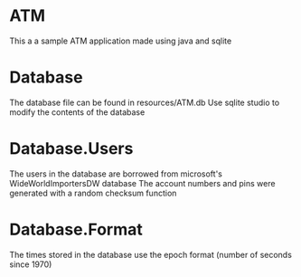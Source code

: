 # ATM
This a a sample ATM application made using java and sqlite

# Database
The database file can be found in resources/ATM.db
Use sqlite studio to modify the contents of the database

# Database.Users
The users in the database are borrowed from microsoft's WideWorldImportersDW database
The account numbers and pins were generated with a random checksum function

# Database.Format
The times stored in the database use the epoch format (number of seconds since 1970)
